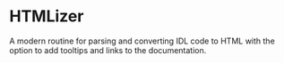 # HTMLizer
A modern routine for parsing and converting IDL code to HTML with the option to add tooltips and links to the documentation.
